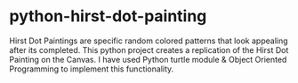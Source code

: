# python-hirst-dot-painting
Hirst Dot Paintings are specific random colored patterns that look appealing after its completed.
This python project creates a replication of the Hirst Dot Painting on the Canvas.
I have used Python turtle module & Object Oriented Programming to implement this functionality. 
